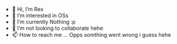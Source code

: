 - 👋 Hi, I’m Rex
- 👀 I’m interested in OSs
- 🌱 I’m currently Nothing :p
- 💞️ I’m not looking to collaborate hehe
- 📫 How to reach me ... Opps somthing went wrong i guess hehe

<!---
hotcatto73/hotcatto73 is a ✨ special ✨ repository because its `README.md` (this file) appears on your GitHub profile.
You can click the Preview link to take a look at your changes.
--->

